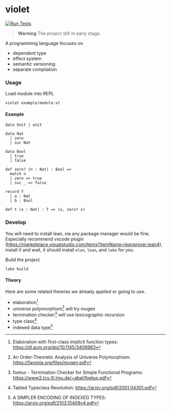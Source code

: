 # violet

[![Run Tests](https://github.com/dannypsnl/violet/actions/workflows/ci.yaml/badge.svg)](https://github.com/dannypsnl/violet/actions/workflows/ci.yaml)

> **Warning** The project still in early stage.

A programming language focuses on

- dependent type
- effect system
- semantic versioning
- separate compilation

### Usage

Load module into REPL

```
violet example/module.vt
```

#### Example

```
data Unit | unit

data Nat
  | zero
  | suc Nat

data Bool
  | true
  | false

def zero? (n : Nat) : Bool =>
  match n
  | zero => true
  | suc _ => false

record T
  | a : Nat
  | b : Bool

def t (x : Nat) : T => (x, zero? x)
```

### Develop

You will need to install lean, via any package manager would be fine. Especially recommend vscode plugin (https://marketplace.visualstudio.com/items?itemName=leanprover.lean4), install it and wait, it should install `elan`, `lean`, and `lake` for you.

Build the project

```shell
lake build
```

#### Theory

Here are some related theories we already applied or going to use.

- elaboration[^1]
- universe polymorphism[^2] will try mugen
- termination checker[^3] will use lexicographic recursion
- type class[^4]
- indexed data type[^5]

[^1]: Elaboration with first-class implicit function types: https://dl.acm.org/doi/10.1145/3408983
[^2]: An Order-Theoretic Analysis of Universe Polymorphism: https://favonia.org/files/mugen.pdf
[^3]: foetus - Termination Checker for Simple Functional Programs: https://www2.tcs.ifi.lmu.de/~abel/foetus.pdf
[^4]: Tabled Typeclass Resolution: https://arxiv.org/pdf/2001.04301.pdf
[^5]: A SIMPLER ENCODING OF INDEXED TYPES: https://arxiv.org/pdf/2103.15408v4.pdf
